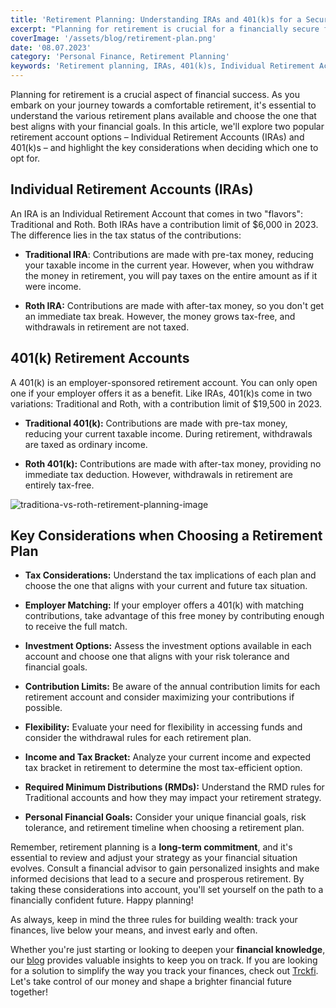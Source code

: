 ```yaml
---
title: 'Retirement Planning: Understanding IRAs and 401(k)s for a Secure Future'
excerpt: "Planning for retirement is crucial for a financially secure future. Learn about Individual Retirement Accounts (IRAs) and 401(k)s, their tax benefits, and key considerations when choosing the right plan for you."
coverImage: '/assets/blog/retirement-plan.png'
date: '08.07.2023'
category: 'Personal Finance, Retirement Planning'
keywords: 'Retirement planning, IRAs, 401(k)s, Individual Retirement Accounts, Traditional IRA, Roth IRA, Traditional 401(k), Roth 401(k), Tax benefits, Retirement accounts, Financial security, Retirement strategy, Financial goals, Investment options, Contribution limits, Employer matching, Tax implications, Withdrawal rules, RMDs, Financial advisor'
---
```

Planning for retirement is a crucial aspect of financial success. As you embark on your journey towards a comfortable retirement, it's essential to understand the various retirement plans available and choose the one that best aligns with your financial goals. In this article, we'll explore two popular retirement account options – Individual Retirement Accounts (IRAs) and 401(k)s – and highlight the key considerations when deciding which one to opt for.

## Individual Retirement Accounts (IRAs)
An IRA is an Individual Retirement Account that comes in two "flavors": Traditional and Roth. Both IRAs have a contribution limit of $6,000 in 2023. The difference lies in the tax status of the contributions:

* **Traditional IRA**: Contributions are made with pre-tax money, reducing your taxable income in the current year. However, when you withdraw the money in retirement, you will pay taxes on the entire amount as if it were income.

* **Roth IRA:** Contributions are made with after-tax money, so you don't get an immediate tax break. However, the money grows tax-free, and withdrawals in retirement are not taxed.

## 401(k) Retirement Accounts
A 401(k) is an employer-sponsored retirement account. You can only open one if your employer offers it as a benefit. Like IRAs, 401(k)s come in two variations: Traditional and Roth, with a contribution limit of $19,500 in 2023.

* **Traditional 401(k):** Contributions are made with pre-tax money, reducing your current taxable income. During retirement, withdrawals are taxed as ordinary income.

* **Roth 401(k):** Contributions are made with after-tax money, providing no immediate tax deduction. However, withdrawals in retirement are entirely tax-free.

![traditiona-vs-roth-retirement-planning-image](/assets/blog/traditional-vs-roth.png)

## Key Considerations when Choosing a Retirement Plan
* **Tax Considerations:** Understand the tax implications of each plan and choose the one that aligns with your current and future tax situation.

* **Employer Matching:** If your employer offers a 401(k) with matching contributions, take advantage of this free money by contributing enough to receive the full match.

* **Investment Options:** Assess the investment options available in each account and choose one that aligns with your risk tolerance and financial goals.

* **Contribution Limits:** Be aware of the annual contribution limits for each retirement account and consider maximizing your contributions if possible.

* **Flexibility:** Evaluate your need for flexibility in accessing funds and consider the withdrawal rules for each retirement plan.

* **Income and Tax Bracket:** Analyze your current income and expected tax bracket in retirement to determine the most tax-efficient option.

* **Required Minimum Distributions (RMDs):** Understand the RMD rules for Traditional accounts and how they may impact your retirement strategy.

* **Personal Financial Goals:** Consider your unique financial goals, risk tolerance, and retirement timeline when choosing a retirement plan.

Remember, retirement planning is a **long-term commitment**, and it's essential to review and adjust your strategy as your financial situation evolves. Consult a financial advisor to gain personalized insights and make informed decisions that lead to a secure and prosperous retirement. By taking these considerations into account, you'll set yourself on the path to a financially confident future. Happy planning!

As always, keep in mind the three rules for building wealth: track your finances, live below your means, and invest early and often. 

Whether you're just starting or looking to deepen your **financial knowledge**, our [blog](/blog) provides valuable insights to keep you on track. If you are looking for a solution to simplify the way you track your finances, check out [Trckfi](/). Let's take control of our money and shape a brighter financial future together!